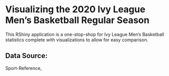 # Visualizing the 2020 Ivy League Men’s Basketball Regular Season

This RShiny application is a one-stop-shop for Ivy League Men’s
Basketball statistics complete with visualizations to allow for easy
comparison.

## Data Source:

Sport-Reference,

